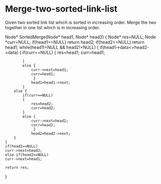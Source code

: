 # Merge-two-sorted-link-list
Given two sorted link list which is sorted in increasing order. Merge the two together in one list which is in increasing order. 

Node* SortedMerge(Node* head1,   Node* head2)
{
    Node* res=NULL; Node *curr=NULL;
    if(head1==NULL)
    return head2;
    if(head2==NULL)
    return head1;
    while(head1!=NULL && head2!=NULL)
    {
        if(head1->data<=head2->data)
        {
            if(curr==NULL)
            {
                res=head1;
                curr=head1;
              
            }
            else {
                curr->next=head1;
                curr=head1;
                 }
                head1=head1->next;
            }
        else {
            if(curr==NULL)
            {
                res=head2;
                curr=head2;
            }
            else {
                curr->next=head2;
                curr=head2;
                 }
                head2=head2->next;
        }          
    }
    if(head1==NULL)
    curr->next=head2;
    else if(head2==NULL)
    curr->next=head1;
    
    return res;
}
